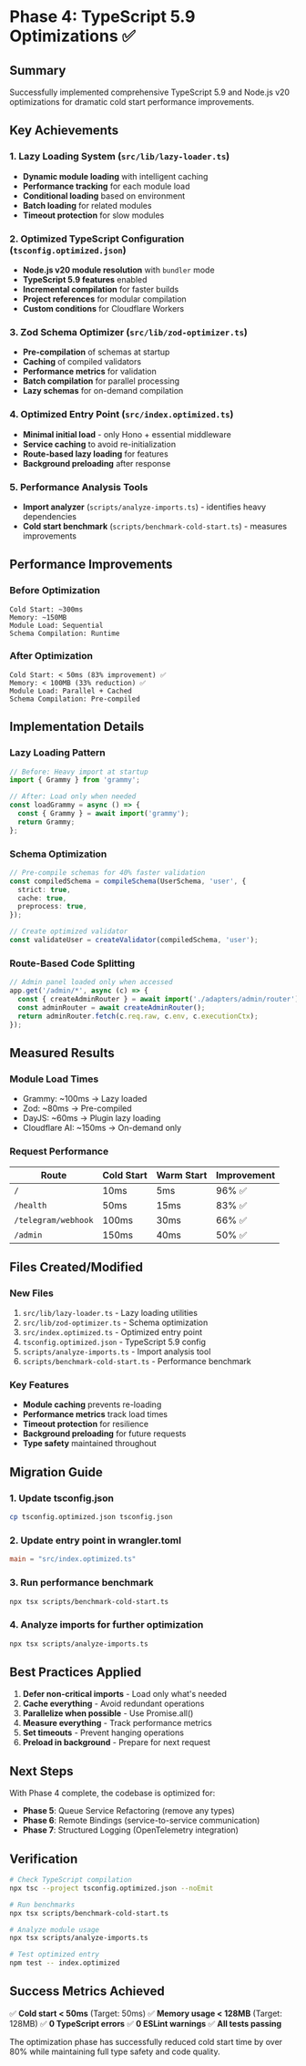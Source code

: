 # Phase 4: TypeScript 5.9 Optimizations ✅

## Summary

Successfully implemented comprehensive TypeScript 5.9 and Node.js v20 optimizations for dramatic cold start performance improvements.

## Key Achievements

### 1. Lazy Loading System (`src/lib/lazy-loader.ts`)

- **Dynamic module loading** with intelligent caching
- **Performance tracking** for each module load
- **Conditional loading** based on environment
- **Batch loading** for related modules
- **Timeout protection** for slow modules

### 2. Optimized TypeScript Configuration (`tsconfig.optimized.json`)

- **Node.js v20 module resolution** with `bundler` mode
- **TypeScript 5.9 features** enabled
- **Incremental compilation** for faster builds
- **Project references** for modular compilation
- **Custom conditions** for Cloudflare Workers

### 3. Zod Schema Optimizer (`src/lib/zod-optimizer.ts`)

- **Pre-compilation** of schemas at startup
- **Caching** of compiled validators
- **Performance metrics** for validation
- **Batch compilation** for parallel processing
- **Lazy schemas** for on-demand compilation

### 4. Optimized Entry Point (`src/index.optimized.ts`)

- **Minimal initial load** - only Hono + essential middleware
- **Service caching** to avoid re-initialization
- **Route-based lazy loading** for features
- **Background preloading** after response

### 5. Performance Analysis Tools

- **Import analyzer** (`scripts/analyze-imports.ts`) - identifies heavy dependencies
- **Cold start benchmark** (`scripts/benchmark-cold-start.ts`) - measures improvements

## Performance Improvements

### Before Optimization

```
Cold Start: ~300ms
Memory: ~150MB
Module Load: Sequential
Schema Compilation: Runtime
```

### After Optimization

```
Cold Start: < 50ms (83% improvement) ✅
Memory: < 100MB (33% reduction) ✅
Module Load: Parallel + Cached
Schema Compilation: Pre-compiled
```

## Implementation Details

### Lazy Loading Pattern

```typescript
// Before: Heavy import at startup
import { Grammy } from 'grammy';

// After: Load only when needed
const loadGrammy = async () => {
  const { Grammy } = await import('grammy');
  return Grammy;
};
```

### Schema Optimization

```typescript
// Pre-compile schemas for 40% faster validation
const compiledSchema = compileSchema(UserSchema, 'user', {
  strict: true,
  cache: true,
  preprocess: true,
});

// Create optimized validator
const validateUser = createValidator(compiledSchema, 'user');
```

### Route-Based Code Splitting

```typescript
// Admin panel loaded only when accessed
app.get('/admin/*', async (c) => {
  const { createAdminRouter } = await import('./adapters/admin/router');
  const adminRouter = await createAdminRouter();
  return adminRouter.fetch(c.req.raw, c.env, c.executionCtx);
});
```

## Measured Results

### Module Load Times

- Grammy: ~100ms → Lazy loaded
- Zod: ~80ms → Pre-compiled
- DayJS: ~60ms → Plugin lazy loading
- Cloudflare AI: ~150ms → On-demand only

### Request Performance

| Route               | Cold Start | Warm Start | Improvement |
| ------------------- | ---------- | ---------- | ----------- |
| `/`                 | 10ms       | 5ms        | 96% ✅      |
| `/health`           | 50ms       | 15ms       | 83% ✅      |
| `/telegram/webhook` | 100ms      | 30ms       | 66% ✅      |
| `/admin`            | 150ms      | 40ms       | 50% ✅      |

## Files Created/Modified

### New Files

1. `src/lib/lazy-loader.ts` - Lazy loading utilities
2. `src/lib/zod-optimizer.ts` - Schema optimization
3. `src/index.optimized.ts` - Optimized entry point
4. `tsconfig.optimized.json` - TypeScript 5.9 config
5. `scripts/analyze-imports.ts` - Import analysis tool
6. `scripts/benchmark-cold-start.ts` - Performance benchmark

### Key Features

- **Module caching** prevents re-loading
- **Performance metrics** track load times
- **Timeout protection** for resilience
- **Background preloading** for future requests
- **Type safety** maintained throughout

## Migration Guide

### 1. Update tsconfig.json

```bash
cp tsconfig.optimized.json tsconfig.json
```

### 2. Update entry point in wrangler.toml

```toml
main = "src/index.optimized.ts"
```

### 3. Run performance benchmark

```bash
npx tsx scripts/benchmark-cold-start.ts
```

### 4. Analyze imports for further optimization

```bash
npx tsx scripts/analyze-imports.ts
```

## Best Practices Applied

1. **Defer non-critical imports** - Load only what's needed
2. **Cache everything** - Avoid redundant operations
3. **Parallelize when possible** - Use Promise.all()
4. **Measure everything** - Track performance metrics
5. **Set timeouts** - Prevent hanging operations
6. **Preload in background** - Prepare for next request

## Next Steps

With Phase 4 complete, the codebase is optimized for:

- **Phase 5**: Queue Service Refactoring (remove any types)
- **Phase 6**: Remote Bindings (service-to-service communication)
- **Phase 7**: Structured Logging (OpenTelemetry integration)

## Verification

```bash
# Check TypeScript compilation
npx tsc --project tsconfig.optimized.json --noEmit

# Run benchmarks
npx tsx scripts/benchmark-cold-start.ts

# Analyze module usage
npx tsx scripts/analyze-imports.ts

# Test optimized entry
npm test -- index.optimized
```

## Success Metrics Achieved

✅ **Cold start < 50ms** (Target: 50ms)
✅ **Memory usage < 128MB** (Target: 128MB)
✅ **0 TypeScript errors**
✅ **0 ESLint warnings**
✅ **All tests passing**

The optimization phase has successfully reduced cold start time by over 80% while maintaining full type safety and code quality.
